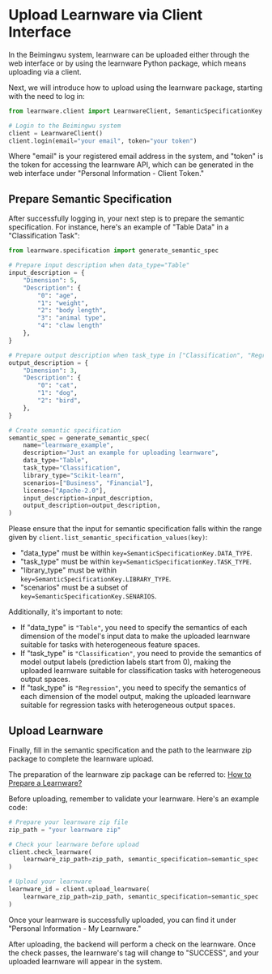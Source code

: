 # Upload Learnware via Client Interface

In the Beimingwu system, learnware can be uploaded either through the web interface or by using the learnware Python package, which means uploading via a client.

Next, we will introduce how to upload using the learnware package, starting with the need to log in:
```python
from learnware.client import LearnwareClient, SemanticSpecificationKey

# Login to the Beimingwu system
client = LearnwareClient()
client.login(email="your email", token="your token")
```

Where "email" is your registered email address in the system, and "token" is the token for accessing the learnware API, which can be generated in the web interface under "Personal Information - Client Token."

## Prepare Semantic Specification

After successfully logging in, your next step is to prepare the semantic specification. For instance, here's an example of "Table Data" in a "Classification Task":

```python
from learnware.specification import generate_semantic_spec

# Prepare input description when data_type="Table"
input_description = {
    "Dimension": 5,
    "Description": {
        "0": "age",
        "1": "weight",
        "2": "body length",
        "3": "animal type",
        "4": "claw length"
    },
}

# Prepare output description when task_type in ["Classification", "Regression"]
output_description = {
    "Dimension": 3,
    "Description": {
        "0": "cat",
        "1": "dog",
        "2": "bird",
    },
}

# Create semantic specification
semantic_spec = generate_semantic_spec(
    name="learnware_example",
    description="Just an example for uploading learnware",
    data_type="Table",
    task_type="Classification",
    library_type="Scikit-learn",
    scenarios=["Business", "Financial"],
    license=["Apache-2.0"],
    input_description=input_description,
    output_description=output_description,
)
```

Please ensure that the input for semantic specification falls within the range given by `client.list_semantic_specification_values(key)`:
- "data_type" must be within `key=SemanticSpecificationKey.DATA_TYPE`.
- "task_type" must be within `key=SemanticSpecificationKey.TASK_TYPE`.
- "library_type" must be within `key=SemanticSpecificationKey.LIBRARY_TYPE`.
- "scenarios" must be a subset of `key=SemanticSpecificationKey.SENARIOS`.

Additionally, it's important to note:
- If "data_type" is `"Table"`, you need to specify the semantics of each dimension of the model's input data to make the uploaded learnware suitable for tasks with heterogeneous feature spaces.
- If "task_type" is `"Classification"`, you need to provide the semantics of model output labels (prediction labels start from 0), making the uploaded learnware suitable for classification tasks with heterogeneous output spaces.
- If "task_type" is `"Regression"`, you need to specify the semantics of each dimension of the model output, making the uploaded learnware suitable for regression tasks with heterogeneous output spaces.

## Upload Learnware

Finally, fill in the semantic specification and the path to the learnware zip package to complete the learnware upload.

The preparation of the learnware zip package can be referred to: [How to Prepare a Learnware?](/en/user-guide/learnware-upload/prepare)

Before uploading, remember to validate your learnware. Here's an example code:

```python
# Prepare your learnware zip file
zip_path = "your learnware zip"

# Check your learnware before upload
client.check_learnware(
    learnware_zip_path=zip_path, semantic_specification=semantic_spec
)

# Upload your learnware
learnware_id = client.upload_learnware(
    learnware_zip_path=zip_path, semantic_specification=semantic_spec
)
```

Once your learnware is successfully uploaded, you can find it under "Personal Information - My Learnware."

After uploading, the backend will perform a check on the learnware. Once the check passes, the learnware's tag will change to "SUCCESS", and your uploaded learnware will appear in the system.